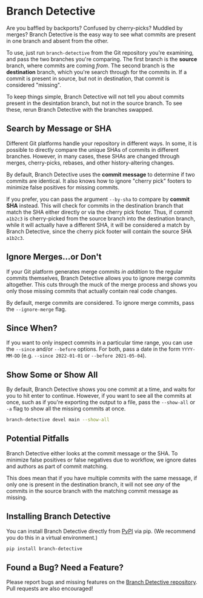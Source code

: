 # Branch Detective

Are you baffled by backports? Confused by cherry-picks? Muddled by merges?
Branch Detective is the easy way to see what commits are present in one
branch and absent from the other.

To use, just run `branch-detective` from the Git repository you're
examining, and pass the two branches you're comparing. The first branch is
the **source** branch, where commits are coming *from*. The second branch
is the **destination** branch, which you're search through for the commits in.
If a commit is present in source, but not in destination, that commit is
considered "missing".

To keep things simple, Branch Detective will not tell you about commits
present in the desintation branch, but not in the source branch. To see these,
rerun Branch Detective with the branches swapped.

## Search by Message or SHA

Different Git platforms handle your repository in different ways. In some,
it is possible to directly compare the unique SHAs of commits in different
branches. However, in many cases, these SHAs are changed through merges,
cherry-picks, rebases, and other history-altering changes.

By default, Branch Detective uses the **commit message** to determine if two
commits are identical. It also knows how to ignore "cherry pick" footers
to minimize false positives for missing commits.

If you prefer, you can pass the argument `--by-sha` to compare by
**commit SHA** instead. This will check for commits in the destination
branch that match the SHA either directly or via the cherry pick footer.
Thus, if commit `a1b2c3` is cherry-picked from the source branch into
the destination branch, while it will actually have a different SHA, it will
be considered a match by Branch Detective, since the cherry pick footer will
contain the source SHA `a1b2c3`.

## Ignore Merges...or Don't

If your Git platform generates merge commits *in addition* to the regular
commits themselves, Branch Detective allows you to ignore merge commits
altogether. This cuts through the muck of the merge process and shows you only
those missing commits that actually contain real code changes.

By default, merge commits are considered. To ignore merge commits, pass the
`--ignore-merge` flag.

## Since When?

If you want to only inspect commits in a particular time range, you can use
the `--since` and/or `--before` options. For both, pass a date in the form
`YYYY-MM-DD` (e.g. `--since 2022-01-01` or `--before 2021-05-04`).

## Show Some or Show All

By default, Branch Detective shows you one commit at a time, and waits for
you to hit enter to continue. However, if you want to see all the commits
at once, such as if you're exporting the output to a file, pass the
`--show-all` or `-a` flag to show all the missing commits at once.

```bash
branch-detective devel main --show-all
```

## Potential Pitfalls

Branch Detective either looks at the commit message or the SHA. To minimize
false positives or false negatives due to workflow, we ignore dates and authors
as part of commit matching.

This does mean that if you have multiple commits with the same message, if
only one is present in the destination branch, it will not see *any* of the
commits in the source branch with the matching commit message as missing.

## Installing Branch Detective

You can install Branch Detective directly from [PyPI][2] via pip.
(We recommend you do this in a virtual environment.)

```bash
pip install branch-detective
```

## Found a Bug? Need a Feature?

Please report bugs and missing features on the
[Branch Detective repository][1]. Pull requests are also encouraged!

[1]: https://github.com/codemouse92/branch-detective
[2]: https://pypi.org/project/branch-detective/1.0.0/
